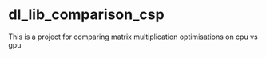 # dl_lib_comparison_csp
This is a project for comparing matrix multiplication optimisations on cpu vs gpu 
